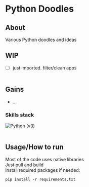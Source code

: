 # Python Doodles

## About
Various Python doodles and ideas

## WIP
- [ ] just imported. filter/clean apps
<br><br>

## Gains
- ...

### Skills stack
![Python (v3)](https://img.shields.io/badge/Python-14354C?style=for-the-badge&logo=python&logoColor=white)
<br><br>

## Usage/How to run
Most of the code uses native libraries<br>
Just pull and build
<br>
Install required packages if needed:<br>
```
pip install -r requirements.txt
```